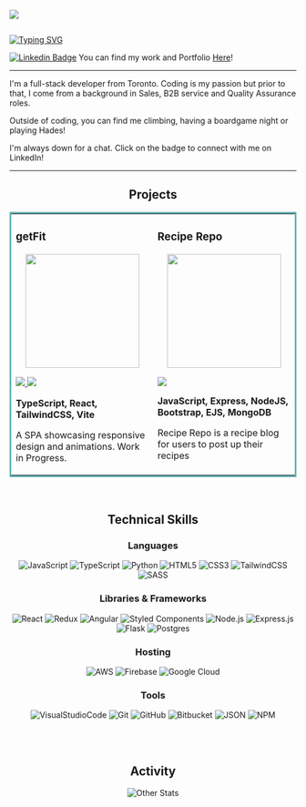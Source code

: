 <p style="align: center; color: white; font-size: 200%; ">
<img src="https://user-images.githubusercontent.com/85145076/212754677-02a9d471-7daf-4286-8da9-6b85caf7f7dc.png"><img/>
</p>

<a href="https://git.io/typing-svg"><img src="https://readme-typing-svg.herokuapp.com?font=Fira+Code&pause=1000&width=435&lines=Hello+👋!+My+Name+is+Justin!" alt="Typing SVG" /></a>

[![Linkedin Badge](https://img.shields.io/badge/-jklam-blue?style=flat&logo=Linkedin&logoColor=white&link=https://www.linkedin.com/in/justinkhlam/)](https://www.linkedin.com/in/justinkhlam) You can find my work and Portfolio [Here](https://www.justinklam.com/)!

<hr>

<p>I'm a full-stack developer from Toronto. Coding is my passion but prior to that, I come from a background in Sales, B2B service and Quality Assurance roles.</p>
<p>Outside of coding, you can find me climbing, having a boardgame night or playing Hades!</p>

<p>I'm always down for a chat. Click on the badge to connect with me on LinkedIn!</p>

<hr>

<!-- ### Stats

<div style="display: flex; flex-direction: row;">
  <a href="https://github.com/justinklam/">
    <img align="center" style="max-width: 95%;" src="https://github-readme-stats-pc.vercel.app/api?username=justinklam&theme=tokyonight" />
  </a>
  <a href="https://github.com/justinklam/">
    <img align="center" style="max-width: 95%;" src="https://github-readme-stats-pc.vercel.app/api/top-langs/?username=justinklam&layout=compact&theme=tokyonight" />
  </a>
</div> -->

<section align="center">
<h2>Projects</h2>
<table bordercolor="#66b2b2" style="width: 100%;">
  <tr>
    <td width="50%" valign="top">
      <h3>getFit</h3>
      <div style="height: 200px; overflow: hidden; display: flex; justify-content: center; align-items: center;">
        <a href="https://github.com/justinklam/getFit" target="_blank">
          <img src="https://user-images.githubusercontent.com/85145076/221393343-16cbf857-1d6c-4bfd-a520-fa4a16fb0811.png" style="height: 200px; width: auto; object-fit: contain;">
        </a>  
      </div>
      <p>
        <a href="https://github.com/justinklam/getFit" target="_blank">
          <img src="https://img.shields.io/badge/Code-black?style=for-the-badge&logo=github">
        </a>  
        <a href="https://getfit.pages.dev/" target="_blank">
          <img src="https://img.shields.io/badge/Website-3880FF?style=for-the-badge&logoColor=white">
        </a>  
      </p>
      <p><strong>TypeScript, React, TailwindCSS, Vite</strong></p><p> A SPA showcasing responsive design and animations. Work in Progress.</p>
    </td>
    <td width="50%" valign="top">
      <h3>Recipe Repo</h3>
      <div style="height: 200px; overflow: hidden; display: flex; justify-content: center; align-items: center;">
        <a href="https://github.com/justinklam/recipe-repo" target="_blank">
          <img src="https://raw.githubusercontent.com/justinklam/recipe-repo/master/public/img/screenshots/main.png" style="height: 200px; width: auto; object-fit: contain;">
        </a> 
      </div>
      <p>
        <a href="https://github.com/justinklam/recipe-repo" target="_blank">
          <img src="https://img.shields.io/badge/Code-black?style=for-the-badge&logo=github">
        </a>  
      </p>
      <p><strong>JavaScript, Express, NodeJS, Bootstrap, EJS, MongoDB</strong> </p><p>Recipe Repo is a recipe blog for users to post up their recipes</p>
    </td>
  </tr>
</table>
</section>

<br>

<section align="center">
<h2>Technical Skills</h2>
<p>
<h3>Languages</h3>

![JavaScript](https://img.shields.io/badge/javascript-%23323330.svg?style=for-the-badge&logo=javascript&logoColor=%23F7DF1E)
![TypeScript](https://img.shields.io/badge/typescript-%23007ACC.svg?style=for-the-badge&logo=typescript&logoColor=white)
![Python](https://img.shields.io/badge/python-3670A0?style=for-the-badge&logo=python&logoColor=ffdd54)
![HTML5](https://img.shields.io/badge/html5-%23E34F26.svg?style=for-the-badge&logo=html5&logoColor=white)
![CSS3](https://img.shields.io/badge/css3-%231572B6.svg?style=for-the-badge&logo=css3&logoColor=white)
![TailwindCSS](https://img.shields.io/badge/Tailwind_CSS-38B2AC?style=for-the-badge&logo=tailwind-css&logoColor=white)
![SASS](https://img.shields.io/badge/SASS-hotpink.svg?style=for-the-badge&logo=SASS&logoColor=white)

<h3>Libraries & Frameworks</h3>

![React](https://img.shields.io/badge/react-%2320232a.svg?style=for-the-badge&logo=react&logoColor=%2361DAFB)
![Redux](https://img.shields.io/badge/redux-%23593d88.svg?style=for-the-badge&logo=redux&logoColor=white)
![Angular](https://img.shields.io/badge/Angular-DD0031?style=for-the-badge&logo=angular&logoColor=white)
![Styled Components](https://img.shields.io/badge/styled--components-DB7093?style=for-the-badge&logo=styled-components&logoColor=white)
![Node.js](https://img.shields.io/badge/Node.js-339933?style=for-the-badge&logo=nodedotjs&logoColor=white)
![Express.js](https://img.shields.io/badge/express.js-%23404d59.svg?style=for-the-badge&logo=express&logoColor=%2361DAFB)
<br>
![Flask](https://img.shields.io/badge/flask-%23000.svg?style=for-the-badge&logo=flask&logoColor=white)
![Postgres](https://img.shields.io/badge/postgres-%23316192.svg?style=for-the-badge&logo=postgresql&logoColor=white)

<h3>Hosting</h3>

![AWS](https://img.shields.io/badge/AWS-%23FF9900.svg?style=for-the-badge&logo=amazon-aws&logoColor=white)
![Firebase](https://img.shields.io/badge/Firebase-039BE5?style=for-the-badge&logo=Firebase&logoColor=white)
![Google Cloud](https://img.shields.io/badge/GoogleCloud-%234285F4.svg?style=for-the-badge&logo=google-cloud&logoColor=white)

<h3>Tools</h3>

![VisualStudioCode](https://img.shields.io/badge/vscode-1f425f?logo=visualstudiocode&logoColor=0078d4&style=for-the-badge)
![Git](https://img.shields.io/badge/git-%23F05033.svg?style=for-the-badge&logo=git&logoColor=white)
![GitHub](https://img.shields.io/badge/github-%23121011.svg?style=for-the-badge&logo=github&logoColor=white)
![Bitbucket](https://img.shields.io/badge/Bitbucket-0747a6?style=for-the-badge&logo=bitbucket&logoColor=white)
![JSON](https://img.shields.io/badge/JSON-272b33?logo=JSON&logoColor=lightgrey&style=for-the-badge)
![NPM](https://img.shields.io/badge/npm-272b33?logo=npm&logoColor=cb3837&style=for-the-badge)

</p>

<br>

</section>

<br>

<section align="center">
<h2>Activity</h2>
<p>
﻿﻿<img src="https://github-readme-streak-stats.herokuapp.com/?user=justinklam&theme=dark&hide_border=true" alt="Other Stats" />
</section>

<!--
**justinklam/justinklam** is a ✨ _special_ ✨ repository because its `README.md` (this file) appears on your GitHub profile.

Here are some ideas to get you started:

- 🔭 I’m currently working on ...
- 🌱 I’m currently learning ...
- 👯 I’m looking to collaborate on ...
- 🤔 I’m looking for help with ...
- 💬 Ask me about ...
- 📫 How to reach me: ...
- 😄 Pronouns: ...
- ⚡ Fun fact: ...
-->
